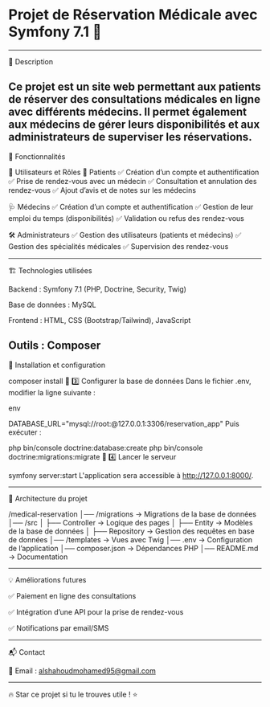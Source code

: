 # Projet de Réservation Médicale avec Symfony 7.1 🏥
------------------------------------------------------
📌 Description

Ce projet est un site web permettant aux patients de réserver des consultations médicales en ligne avec différents médecins. 
Il permet également aux médecins de gérer leurs disponibilités et aux administrateurs de superviser les réservations.
---------------------------------------------------------
🚀 Fonctionnalités

🔹 Utilisateurs et Rôles
👤 Patients
✅ Création d’un compte et authentification
✅ Prise de rendez-vous avec un médecin
✅ Consultation et annulation des rendez-vous
✅ Ajout d’avis et de notes sur les médecins

🩺 Médecins
✅ Création d’un compte et authentification
✅ Gestion de leur emploi du temps (disponibilités)
✅ Validation ou refus des rendez-vous

🛠 Administrateurs
✅ Gestion des utilisateurs (patients et médecins)
✅ Gestion des spécialités médicales
✅ Supervision des rendez-vous

--------------------------------------------------------
🏗 Technologies utilisées

Backend : Symfony 7.1 (PHP, Doctrine, Security, Twig)

Base de données : MySQL

Frontend : HTML, CSS (Bootstrap/Tailwind), JavaScript

Outils : Composer
------------------------------------------------------------------
📜 Installation et configuration

composer install
🔹 3️⃣ Configurer la base de données
Dans le fichier .env, modifier la ligne suivante :

env

DATABASE_URL="mysql://root:@127.0.0.1:3306/reservation_app"
Puis exécuter :


php bin/console doctrine:database:create
php bin/console doctrine:migrations:migrate
🔹 4️⃣ Lancer le serveur

symfony server:start
L'application sera accessible à http://127.0.0.1:8000/.

------------------------------------------------------------
📂 Architecture du projet

/medical-reservation
│── /migrations        → Migrations de la base de données
│── /src
│   ├── Controller     → Logique des pages
│   ├── Entity         → Modèles de la base de données
│   ├── Repository     → Gestion des requêtes en base de données
│── /templates         → Vues avec Twig
│── .env               → Configuration de l’application
│── composer.json      → Dépendances PHP
│── README.md          → Documentation

-----------------------------------------------------------------
💡 Améliorations futures

✅ Paiement en ligne des consultations

✅ Intégration d’une API pour la prise de rendez-vous

✅ Notifications par email/SMS

------------------------------------------------------------------
📬 Contact

📧 Email : alshahoudmohamed95@gmail.com

-----------------------------------------------------------------
🔥 Star ce projet si tu le trouves utile ! ⭐
